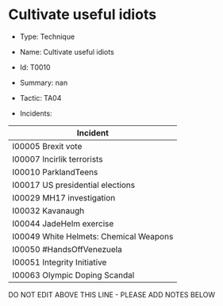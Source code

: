 # Cultivate useful idiots

* Type: Technique

* Name: Cultivate useful idiots

* Id: T0010

* Summary: nan

* Tactic: TA04

* Incidents:

| Incident |
| --------- |
| I00005 Brexit vote |
| I00007 Incirlik terrorists |
| I00010 ParklandTeens |
| I00017 US presidential elections |
| I00029 MH17 investigation |
| I00032 Kavanaugh |
| I00044 JadeHelm exercise |
| I00049 White Helmets: Chemical Weapons |
| I00050 #HandsOffVenezuela |
| I00051 Integrity Initiative |
| I00063 Olympic Doping Scandal |

DO NOT EDIT ABOVE THIS LINE - PLEASE ADD NOTES BELOW